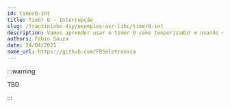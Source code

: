 ```yaml
---
id: timer0-int
title: Timer 0 - Interrupção
slug: /franzininho-diy/exemplos-avr-libc/timer0-int
description: Vamos aprender usar o timer 0 como temporizador e usando sua interrupção
authors: Fábio Souza
date: 24/04/2021
some_url: https://github.com/FBSeletronica
---
```


:::warning

TBD

:::
